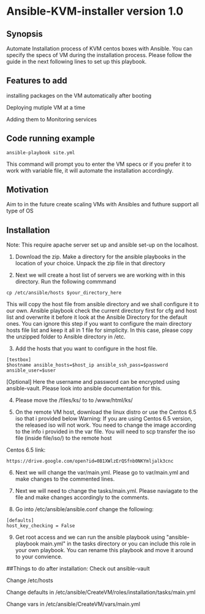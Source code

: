 # Ansible-KVM-installer version 1.0

## Synopsis

Automate Installation process of KVM centos boxes with Ansible. You can specify the specs of VM during the installation process.
Please follow the guide in the next following lines to set up this playbook.

## Features to add
installing packages on the VM automatically after booting

Deploying mutiple VM at a time

Adding them to Monitoring services

## Code running example
```
ansible-playbook site.yml
```

This command will prompt you to enter the VM specs or if you prefer it to work with variable file, it will automate the installation accordingly. 



## Motivation
Aim to in the future create scaling VMs with Ansibles and futhure support all type of OS

## Installation
Note:
This require apache server set up and ansible set-up on the localhost.

1. Download the zip. Make a directory for the ansible playbooks in the location of your choice. Unpack the zip file in that directory

2. Next we will create a host list of servers we are working with in this directory. Run the following commmand


``cp /etc/ansible/hosts $your_directory_here``

This will copy the host file from ansible directory and we shall configure it to our own. Ansible playbook check the current directory first for cfg and host list and overwrite it before it look at the Ansible Directory for the default ones. You can ignore this step if you want to configure the main directory hosts file list and keep it all in 1 file for simplicity. In this case, please copy the unzipped folder to Ansible directory in /etc.

3.  Add the hosts that you want to configure in the host file.
```
[testbox]
$hostname ansible_hosts=$host_ip ansible_ssh_pass=$password ansible_user=$user
```
[Optional]
Here the username and password can be encrypted using ansible-vault. Please look into ansible documentation for this.

4. Please move the /files/ks/ to to /www/html/ks/

5. On the remote VM host, download the linux distro or use the Centos 6.5 iso that i provided below
Warning: If you are using Centos 6.5 version, the released iso will not work. You need to change the image according to the info i provided in the var file. You will need to scp transfer the iso file (inside file/iso/) to the remote host 

Centos 6.5 link: 
```
https://drive.google.com/open?id=0B1XWlzErQSfnb0NKYmljalk3cnc
```
6. Next we will change the var/main.yml. Please go to var/main.yml and make changes to the commented lines.

7. Next we will need to change the tasks/main.yml. Please naviagate to the file and make changes accordingly to the comments.

8. Go into /etc/ansible/ansible.conf
change the following:
```
[defaults]
host_key_checking = False
```
9. Get root access and we can run the ansible playbook using "ansible-playbook main.yml" in the tasks directory or you can include this role in your own playbook. You can rename this playbook and move it around to your convience.

##Things to do after installation:
Check out ansible-vault

Change /etc/hosts

Change defaults in /etc/ansible/CreateVM/roles/installation/tasks/main.yml

Change vars in /etc/ansible/CreateVM/vars/main.yml






